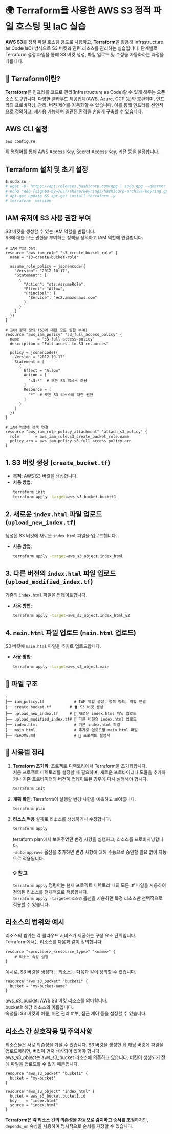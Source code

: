 # 🌍 Terraform을 사용한 AWS S3 정적 파일 호스팅 및 IaC 실습

**AWS S3**를 정적 파일 호스팅 용도로 사용하고, **Terraform**을 활용해 Infrastructure as Code(IaC) 방식으로 S3 버킷과 관련 리소스를 관리하는 실습입니다. 단계별로 Terraform 설정 파일을 통해 S3 버킷 생성, 파일 업로드 및 수정을 자동화하는 과정을 다룹니다.

## 🌱 Terraform이란?

**Terraform**은 인프라를 코드로 관리(Infrastructure as Code)할 수 있게 해주는 오픈소스 도구입니다. 다양한 클라우드 제공업체(AWS, Azure, GCP 등)와 호환되며, 인프라의 프로비저닝, 관리, 버전 제어를 자동화할 수 있습니다. 이를 통해 인프라를 선언적으로 정의하고, 재사용 가능하며 일관된 환경을 손쉽게 구축할 수 있습니다.

## AWS CLI 설정

```bash
aws configure
```

위 명령어를 통해 AWS Access Key, Secret Access Key, 리전 등을 설정합니다.

## Terraform 설치 및 초기 설정

```bash
$ sudo su -
# wget -O- https://apt.releases.hashicorp.com/gpg | sudo gpg --dearmor -o /usr/share/keyrings/hashicorp-archive-keyring.gpg
# echo "deb [signed-by=/usr/share/keyrings/hashicorp-archive-keyring.gpg] https://apt.releases.hashicorp.com $(lsb_release -cs) main" | sudo tee /etc/apt/sources.list.d/hashicorp.list
# apt-get update && apt-get install terraform -y
# terraform -version
```

## IAM 유저에 S3 사용 권한 부여

S3 버킷을 생성할 수 있는 IAM 역할을 만듭니다.<br>
S3에 대한 모든 권한을 부여하는 정책을 정의하고 IAM 역할에 연결합니다.

```hcl
# IAM 역할 생성
resource "aws_iam_role" "s3_create_bucket_role" {
  name = "s3-create-bucket-role"

  assume_role_policy = jsonencode({
    "Version": "2012-10-17",
    "Statement": [
      {
        "Action": "sts:AssumeRole",
        "Effect": "Allow",
        "Principal": {
          "Service": "ec2.amazonaws.com"
        }
      }
    ]
  })
}

# IAM 정책 정의 (S3에 대한 모든 권한 부여)
resource "aws_iam_policy" "s3_full_access_policy" {
  name        = "s3-full-access-policy"
  description = "Full access to S3 resources"

  policy = jsonencode({
    Version = "2012-10-17"
    Statement = [
      {
        Effect = "Allow"
        Action = [
          "s3:*"  # 모든 S3 액세스 허용
        ]
        Resource = [
          "*"  # 모든 S3 리소스에 대한 권한
        ]
      }
    ]
  })
}

# IAM 역할에 정책 연결
resource "aws_iam_role_policy_attachment" "attach_s3_policy" {
  role       = aws_iam_role.s3_create_bucket_role.name
  policy_arn = aws_iam_policy.s3_full_access_policy.arn
}
```

## 1. S3 버킷 생성 (`create_bucket.tf`)

- **목적**: AWS S3 버킷을 생성합니다.
- **사용 방법**:
  ```bash
  terraform init
  terraform apply -target=aws_s3_bucket.bucket1
  ```

## 2. 새로운 `index.html` 파일 업로드 (`upload_new_index.tf`)

생성된 S3 버킷에 새로운 `index.html` 파일을 업로드합니다.

- **사용 방법**:
  ```bash
  terraform apply -target=aws_s3_object.index_html
  ```

## 3. 다른 버전의 `index.html` 파일 업로드 (`upload_modified_index.tf`)

기존의 `index.html` 파일을 업데이트합니다.

- **사용 방법**:
  ```bash
  terraform apply -target=aws_s3_object.index_html_v2
  ```

## 4. `main.html` 파일 업로드 (`main.html` 업로드)

S3 버킷에 `main.html` 파일을 추가로 업로드합니다.

- **사용 방법**:
  ```bash
  terraform apply -target=aws_s3_object.main
  ```

## 📁 파일 구조

```
.
├── iam_policy.tf             # IAM 역할 생성, 정책 정의, 역할 연결
├── create_bucket.tf        # 🪣 S3 버킷 생성
├── upload_new_index.tf     # 📄 새로운 index.html 파일 업로드
├── upload_modified_index.tf# 📄 다른 버전의 index.html 업로드
├── index.html                # 기본 index.html 파일
├── main.html                 # 추가로 업로드할 main.html 파일
├── README.md                 # 📘 프로젝트 설명서
```

## 📝 사용법 정리

1. **Terraform 초기화**:
   프로젝트 디렉토리에서 Terraform을 초기화합니다. <br> 처음 프로젝트 디렉토리를 설정할 때 필요하며, 새로운 프로바이더나 모듈을 추가하거나 기존 프로바이더의 버전이 업데이트된 경우에 다시 실행해야 합니다.

   ```bash
   terraform init
   ```

2. **계획 확인**:
   Terraform이 실행할 변경 사항을 예측하고 보여줍니다.
   ```bash
   terraform plan
   ```
3. **리소스 적용**
   실제로 리소스를 생성하거나 수정합니다.

   ```bash
   terraform apply
   ```

   terraform plan에서 보여주었던 변경 사항을 실행하고, 리소스를 프로비저닝합니다. <br> `-auto-approve` 옵션을 추가하면 변경 사항에 대해 수동으로 승인할 필요 없이 자동으로 적용됩니다.
   <br>

   ### 💡 참고

   `terraform apply` 명령어는 현재 프로젝트 디렉토리 내의 모든 .tf 파일을 사용하여 정의된 리소스를 전체적으로 적용합니다. <br>
   `terraform apply -target=리소스명` 옵션을 사용하면 특정 리소스만 선택적으로 적용할 수 있습니다. <br>

## 리소스의 범위와 예시

리소스의 범위는 각 클라우드 서비스가 제공하는 구성 요소 단위입니다. <br>
Terraform에서는 리소스를 다음과 같이 정의합니다. <br>

```hcl
resource "<provider>_<resource_type>" "<name>" {
    # 리소스 속성 설정
}
```

예시로, S3 버킷을 생성하는 리소스는 다음과 같이 정의할 수 있습니다.

```hcl
resource "aws_s3_bucket" "bucket1" {
  bucket = "my-bucket-name"
}
```

aws_s3_bucket: AWS S3 버킷 리소스를 의미합니다. <br>
bucket1: 해당 리소스의 이름입니다. <br>
속성들: S3 버킷의 이름, 버전 관리 여부, 접근 제어 등을 설정할 수 있습니다. <br>

## 리소스 간 상호작용 및 주의사항

리소스들은 서로 의존성을 가질 수 있습니다. S3 버킷을 생성한 뒤 해당 버킷에 파일을 업로드하려면, 버킷이 먼저 생성되어 있어야 합니다. <br>
aws_s3_object는 aws_s3_bucket 리소스에 의존하고 있습니다. 버킷이 생성되기 전에 파일을 업로드할 수 없기 때문입니다.

```hcl
resource "aws_s3_bucket" "bucket1" {
  bucket = "my-bucket"
}

resource "aws_s3_object" "index_html" {
  bucket = aws_s3_bucket.bucket1.id
  key    = "index.html"
  source = "index.html"
}
```

**Terraform은 각 리소스 간의 의존성을 자동으로 감지하고 순서를 조정**하지만, `depends_on` 속성을 사용하여 명시적으로 순서를 지정할 수 있습니다.

